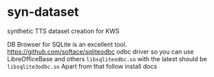 # syn-dataset
synthetic TTS dataset creation for KWS

DB Browser for SQLite is an excellent tool.
https://github.com/softace/sqliteodbc odbc driver so you can use LibreOfficeBase and others
`libsqliteodbc.so` with the latest should be `libsqlite3odbc.so`
Apart from that follow install docs
